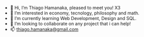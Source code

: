 - 👋 Hi, I’m Thiago Hamanaka, pleased to meet you! X3
- 👀 I’m interested in economy, tecnology, philosophy and math.
- 🌱 I’m currently learning Web Development, Design and SQL. 
- 💞️ I’m looking to collaborate on any project that i can help! 
- 📫 thiago.hamanaka@gmail.com
<!---
ThiagoHamanaka/ThiagoHamanaka is a ✨ special ✨ repository because its `README.md` (this file) appears on your GitHub profile.
You can click the Preview link to take a look at your changes.
--->
